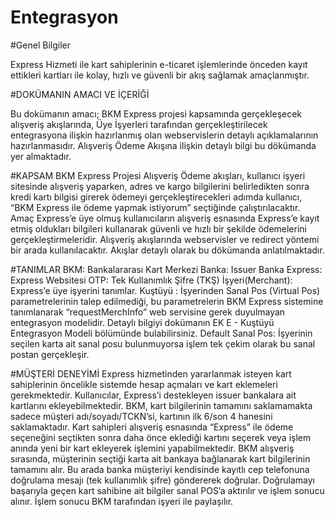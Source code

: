 Entegrasyon
===========

#Genel Bilgiler

Express Hizmeti ile kart sahiplerinin e-ticaret işlemlerinde önceden kayıt ettikleri kartları ile kolay, hızlı ve güvenli bir akış sağlamak amaçlanmıştır.

#DOKÜMANIN AMACI VE İÇERİĞİ

Bu dokümanın amacı; BKM Express projesi kapsamında gerçekleşecek alışveriş akışlarında, Üye İşyerleri tarafından gerçekleştirilecek entegrasyona ilişkin hazırlanmış olan webservislerin detaylı açıklamalarının hazırlanmasıdır.
Alışveriş Ödeme Akışına ilişkin detaylı bilgi bu dökümanda yer almaktadır.

#KAPSAM
BKM Express Projesi Alışveriş Ödeme akışları, kullanıcı işyeri sitesinde alışveriş yaparken, adres ve kargo bilgilerini belirledikten sonra kredi kartı bilgisi girerek ödemeyi gerçekleştirecekleri adımda kullanıcı, “BKM Express ile ödeme yapmak istiyorum” seçtiğinde çalıştırılacaktır. Amaç Express’e üye olmuş kullanıcıların alışveriş esnasında Express’e kayıt etmiş oldukları bilgileri kullanarak güvenli ve hızlı bir şekilde ödemelerini gerçekleştirmeleridir. Alışveriş akışlarında webservisler ve redirect yöntemi bir arada kullanılacaktır. Akışlar detaylı olarak bu dökümanda anlatılmaktadır.

#TANIMLAR
BKM: Bankalararası Kart Merkezi
Banka: Issuer Banka
Express: Express Websitesi
OTP: Tek Kullanımlık Şifre (TKŞ)
İşyeri(Merchant): Express’e üye işyerini tanımlar.
Kuştüyü : İşyerinden Sanal Pos (Virtual Pos) parametrelerinin talep edilmediği, bu parametrelerin BKM Express sistemine tanımlanarak “requestMerchInfo” web servisine gerek duyulmayan entegrasyon modelidir. Detaylı bilgiyi dokümanın EK E - Kuştüyü Entegrasyon Modeli bölümünde bulabilirsiniz.
Default Sanal Pos: İşyerinin seçilen karta ait sanal posu bulunmuyorsa işlem tek çekim olarak bu sanal postan gerçekleşir.

#MÜŞTERİ DENEYİMİ
Express hizmetinden yararlanmak isteyen kart sahiplerinin öncelikle sistemde hesap
açmaları ve kart eklemeleri gerekmektedir. Kullanıcılar, Express’i destekleyen issuer
bankalara ait kartlarını ekleyebilmektedir.
BKM, kart bilgilerinin tamamını saklamamakta sadece müşteri adı/soyadı/TCKN’si, kartının
ilk 6/son 4 hanesini saklamaktadır.
Kart sahipleri alışveriş esnasında “Express” ile ödeme seçeneğini seçtikten sonra daha önce
eklediği kartını seçerek veya işlem anında yeni bir kart ekleyerek işlemini yapabilmektedir.
BKM alışveriş sırasında, müşterinin seçtiği karta ait bankaya bağlanarak kart bilgilerinin
tamamını alır. Bu arada banka müşteriyi kendisinde kayıtlı cep telefonuna doğrulama mesajı
(tek kullanımlık şifre) göndererek doğrular. Doğrulamayı başarıyla geçen kart sahibine ait
bilgiler sanal POS’a aktırılır ve işlem sonucu alınır. İşlem sonucu BKM tarafından işyeri ile
paylaşılır.


